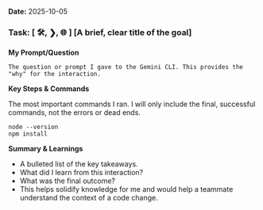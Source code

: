     
**Date:** 2025-10-05

### **Task: [ 🛠️, ❯, 🌐 ] [A brief, clear title of the goal]**

**My Prompt/Question**

    The question or prompt I gave to the Gemini CLI. This provides the "why" for the interaction.

**Key Steps & Commands**

The most important commands I ran.
I will only include the final, successful commands, not the errors or dead ends.

```shell
node --version
npm install
```

**Summary & Learnings**

*   A bulleted list of the key takeaways.
*   What did I learn from this interaction?
*   What was the final outcome?
*   This helps solidify knowledge for me and would help a teammate understand the context of a code change.
      